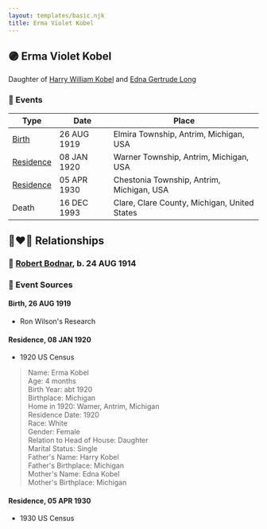 ```yaml
---
layout: templates/basic.njk
title: Erma Violet Kobel
---
```

## 🟣 Erma Violet Kobel

Daughter of [Harry William Kobel](/people/3/30496161) and [Edna Gertrude Long](/people/3/33710863)

### 📆 Events

Type | Date | Place
------ | ------ | ------
[Birth](#event-bb2266c0-abad-4bb4-96ed-529600c0a383) | 26 AUG 1919 | Elmira Township, Antrim, Michigan, USA
[Residence](#event-92c0a966-4175-45c5-8aba-35da5ecf952c) | 08 JAN 1920 | Warner Township, Antrim, Michigan, USA
[Residence](#event-4f6a11aa-b0a8-43da-93c7-522b8b75b7e4) | 05 APR 1930 | Chestonia Township, Antrim, Michigan, USA
Death | 16 DEC 1993 | Clare, Clare County, Michigan, United States

## 👩‍❤️‍👨 Relationships

### 🔵 [Robert Bodnar](/people/8/89113890), b. 24 AUG 1914

### 📰 Event Sources

#### <a id="event-bb2266c0-abad-4bb4-96ed-529600c0a383"></a> Birth, 26 AUG 1919
* Ron Wilson's Research

#### <a id="event-92c0a966-4175-45c5-8aba-35da5ecf952c"></a> Residence, 08 JAN 1920
* 1920 US Census
>   
  > Name: Erma Kobel  
  > Age: 4 months  
  > Birth Year: abt 1920  
  > Birthplace: Michigan  
  > Home in 1920: Wamer, Antrim, Michigan  
  > Residence Date: 1920  
  > Race: White  
  > Gender: Female  
  > Relation to Head of House: Daughter  
  > Marital Status: Single  
  > Father's Name: Harry Kobel  
  > Father's Birthplace: Michigan  
  > Mother's Name: Edna Kobel  
  > Mother's Birthplace: Michigan

#### <a id="event-4f6a11aa-b0a8-43da-93c7-522b8b75b7e4"></a> Residence, 05 APR 1930
* 1930 US Census

